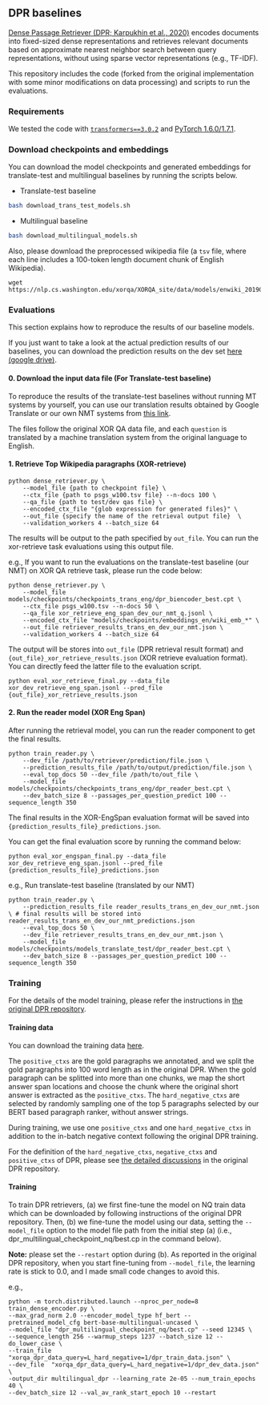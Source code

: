 
## DPR baselines
[Dense Passage Retriever (DPR; Karpukhin et al., 2020)](https://arxiv.org/abs/2004.04906) encodes documents into fixed-sized dense representations and retrieves relevant documents based on approximate nearest neighbor search between query representations, without using sparse vector representations (e.g., TF-IDF).    

This repository includes the code (forked from the original implementation with some minor modifications on data processing) and scripts to run the evaluations.

### Requirements
We tested the code with [`transformers==3.0.2`](https://github.com/huggingface/transformers/releases/tag/v3.0.2) and [PyTorch 1.6.0/1.7.1](https://pytorch.org/). 

### Download checkpoints and embeddings
You can download the model checkpoints and generated embeddings for translate-test and multilingual baselines by running the scripts below. 

- Translate-test baseline
```sh
bash download_trans_test_models.sh
```

- Multilingual baseline
```sh
bash download_multilingual_models.sh
```

Also, please download the preprocessed wikipedia file (a `tsv` file, where each line includes a 100-token length document chunk of English Wikipedia).

```
wget https://nlp.cs.washington.edu/xorqa/XORQA_site/data/models/enwiki_20190201_w100.tsv
```

### Evaluations
This section explains how to reproduce the results of our baseline models. 

If you just want to take a look at the actual prediction results of our baselines, you can download the prediction results on the dev set [here (google drive)](https://drive.google.com/drive/folders/14WI97TAfQ23CjtKSZ-LU8tQTtCFCfal6?usp=sharing).

#### 0. Download the input data file (For Translate-test baseline)
To reproduce the results of the translate-test baselines without running MT systems by yourself, you can use our translation results obtained by Google Translate or our own NMT systems from [this link](https://drive.google.com/file/d/1baxxcqgRSRIa2PkpQVo48bQNF2Zeh7EC/view?usp=sharing).

The files follow the original XOR QA data file, and each `question` is translated by a machine translation system from the original language to English.


#### 1. Retrieve Top Wikipedia paragraphs (XOR-retrieve)
```
python dense_retriever.py \
    --model_file {path to checkpoint file} \
    --ctx_file {path to psgs_w100.tsv file} --n-docs 100 \
    --qa_file {path to test/dev qas file} \
    --encoded_ctx_file "{glob expression for generated files}" \
    --out_file {specify the name of the retrieval output file}  \
    --validation_workers 4 --batch_size 64 
```
The results will be output to the path specified by `out_file`. You can run the xor-retrieve task evaluations using this output file.

e.g., 
If you want to run the evaluations on the translate-test baseline (our NMT) on XOR QA retrieve task, please run the code below: 
```
python dense_retriever.py \
    --model_file models/checkpoints/checkpoints_trans_eng/dpr_biencoder_best.cpt \
    --ctx_file psgs_w100.tsv --n-docs 50 \
    --qa_file xor_retrieve_eng_span_dev_our_nmt_q.jsonl \
    --encoded_ctx_file "models/checkpoints/embeddings_en/wiki_emb_*" \
    --out_file retriever_results_trans_en_dev_our_nmt.json \
    --validation_workers 4 --batch_size 64 
```
The output will be stores into `out_file` (DPR retrieval result format) and `{out_file}_xor_retrieve_results.json` (XOR retrieve evaluation format). You can directly feed the latter file to the evaluation script.

```
python eval_xor_retrieve_final.py --data_file xor_dev_retrieve_eng_span.jsonl --pred_file {out_file}_xor_retrieve_results.json 
```

#### 2. Run the reader model (XOR Eng Span)
After running the retrieval model, you can run the reader component to get the final results. 

```
python train_reader.py \
    --dev_file /path/to/retriever/prediction/file.json \
    --prediction_results_file /path/to/output/prediction/file.json \
    --eval_top_docs 50 --dev_file /path/to/out_file \
    --model_file models/checkpoints/checkpoints_trans_eng/dpr_reader_best.cpt \
    --dev_batch_size 8 --passages_per_question_predict 100 --sequence_length 350
```

The final results in the XOR-EngSpan evaluation format will be saved into `{prediction_results_file}_predictions.json`. 

You can get the final evaluation score by running the command below:
```
python eval_xor_engspan_final.py --data_file xor_dev_retrieve_eng_span.jsonl --pred_file {prediction_results_file}_predictions.json
```

e.g., Run translate-test baseline (translated by our NMT)
```
python train_reader.py \
    --prediction_results_file reader_results_trans_en_dev_our_nmt.json \ # final results will be stored into reader_results_trans_en_dev_our_nmt_predictions.json
    --eval_top_docs 50 \
    --dev_file retriever_results_trans_en_dev_our_nmt.json \
    --model_file models/checkpoints/models_translate_test/dpr_reader_best.cpt \
    --dev_batch_size 8 --passages_per_question_predict 100 --sequence_length 350
```

### Training
For the details of the model training, please refer the instructions in [the original DPR repository](https://github.com/facebookresearch/DPR).

#### Training data
You can download the training data [here](https://drive.google.com/drive/folders/1JtHDWS6kW-pkzHZZ8P6F723pAe9CT1Tc?usp=sharing). 

The `positive_ctxs` are the gold paragraphs we annotated, and we split the gold paragraphs into 100 word length as in the original DPR. When the gold paragraph can be splitted into more than one chunks, we map the short answer span locations and choose the chunk where the original short answer is extracted as the `positive_ctxs`. The `hard_negative_ctxs` are selected by randomly sampling one of the top 5 paragraphs selected by our BERT based paragraph ranker, without answer strings. 

During training, we use one `positive_ctxs` and one `hard_negative_ctxs` in addition to the in-batch negative context following the original DPR training. 

For the definition of the `hard_negative_ctxs`, `negative_ctxs` and `positive_ctxs` of DPR, please see [the detailed discussions](https://github.com/facebookresearch/DPR/issues/42) in the original DPR repository. 

#### Training
To train DPR retrievers, (a) we first fine-tune the model on NQ train data which can be downloaded by following instructions of the original DPR repository. Then, (b) we fine-tune the model using our data, setting the `--model_file` option to the model file path from the initial step (a) (i.e., dpr_multilingual_checkpoint_nq/best.cp in the command below). 


**Note:** please set the `--restart` option during (b). As reported in the original DPR repository, when you start fine-tuning from `--model_file`, the learning rate is stick to 0.0, and I made small code changes to avoid this. 

e.g., 
````
python -m torch.distributed.launch --nproc_per_node=8 train_dense_encoder.py \
--max_grad_norm 2.0 --encoder_model_type hf_bert --pretrained_model_cfg bert-base-multilingual-uncased \
--model_file "dpr_multilingual_checkpoint_nq/best.cp" --seed 12345 \
--sequence_length 256 --warmup_steps 1237 --batch_size 12 --do_lower_case \
--train_file "xorqa_dpr_data_query=L_hard_negative=1/dpr_train_data.json" \
--dev_file  "xorqa_dpr_data_query=L_hard_negative=1/dpr_dev_data.json" \
-output_dir multilingual_dpr --learning_rate 2e-05 --num_train_epochs 40 \
--dev_batch_size 12 --val_av_rank_start_epoch 10 --restart
````
